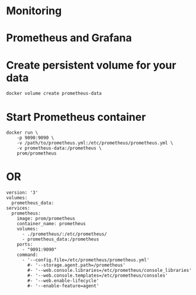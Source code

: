 # Monitoring
# Prometheus and Grafana

# Create persistent volume for your data
```
docker volume create prometheus-data
```
# Start Prometheus container
```
docker run \
    -p 9090:9090 \
    -v /path/to/prometheus.yml:/etc/prometheus/prometheus.yml \
    -v prometheus-data:/prometheus \
    prom/prometheus
```
# OR
```
version: '3'
volumes:
  prometheus_data:
services:
  prometheus:
    image: prom/prometheus
    container_name: prometheus
    volumes:
      - ./prometheus/:/etc/prometheus/
      - prometheus_data:/prometheus
    ports:
      - "9091:9090"
    command:
      - '--config.file=/etc/prometheus/prometheus.yml'
        #- '--storage.agent.path=/prometheus'
        #- '--web.console.libraries=/etc/prometheus/console_libraries'
        #- '--web.console.templates=/etc/prometheus/consoles'
        #- '--web.enable-lifecycle'
        #- '--enable-feature=agent'

```
